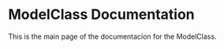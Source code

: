 ModelClass Documentation
========================

This is the main page of the documentacion for the ModelClass.
